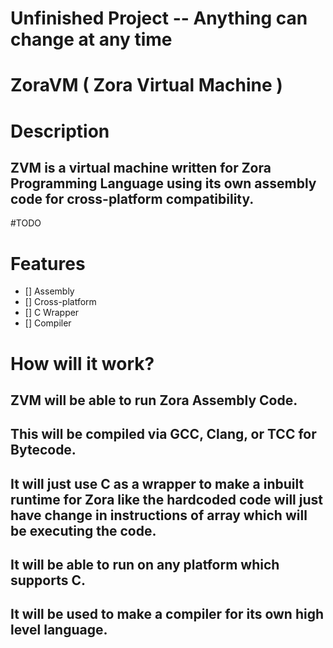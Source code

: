 # Unfinished Project -- Anything can change at any time
# ZoraVM ( Zora Virtual Machine )

# Description
## ZVM is a virtual machine written for Zora Programming Language using its own assembly code for cross-platform compatibility.

#TODO
# Features
- [] Assembly
- [] Cross-platform
- [] C Wrapper
- [] Compiler

# How will it work?
## ZVM will be able to run Zora Assembly Code.
## This will be compiled via GCC, Clang, or TCC for Bytecode.
## It will just use C as a wrapper to make a inbuilt runtime for Zora like the hardcoded code will just have change in instructions of array which will be executing the code.
## It will be able to run on any platform which supports C.
## It will be used to make a compiler for its own high level language.
